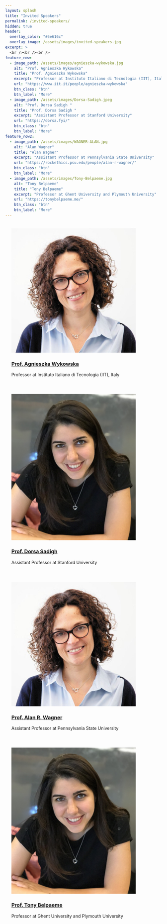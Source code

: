 ```yaml
---
layout: splash
title: "Invited Speakers"
permalink: /invited-speakers/
hidden: true
header:
  overlay_color: "#5e616c"
  overlay_image: /assets/images/invited-speakers.jpg
excerpt: >
  <br /><br /><br />
feature_row:
  - image_path: /assets/images/agnieszka-wykowska.jpg
    alt: "Prof. Agnieszka Wykowska"
    title: "Prof. Agnieszka Wykowska"
    excerpt: "Professor at Instituto Italiano di Tecnologia (IIT), Italy"
    url: "https://www.iit.it/people/agnieszka-wykowska"
    btn_class: "btn"
    btn_label: "More"
  - image_path: /assets/images/Dorsa-Sadigh.jpeg
    alt: "Prof. Dorsa Sadigh "
    title: "Prof. Dorsa Sadigh "
    excerpt: "Assistant Professor at Stanford University"
    url: "https://dorsa.fyi/"
    btn_class: "btn"
    btn_label: "More"
feature_row2:
  - image_path: /assets/images/WAGNER-ALAN.jpg
    alt: "Alan Wagner"
    title: "Alan Wagner"
    excerpt: "Assistant Professor at Pennsylvania State University"
    url: "https://rockethics.psu.edu/people/alan-r-wagner/"
    btn_class: "btn"
    btn_label: "More"  
  - image_path: /assets/images/Tony-Belpaeme.jpg
    alt: "Tony Belpaeme"
    title: "Tony Belpaeme"
    excerpt: "Professor at Ghent University and Plymouth University"
    url: "https://tonybelpaeme.me/"
    btn_class: "btn"
    btn_label: "More"       
---
```


<div class="text-center">
    <div style="display: inline-block;padding: 20px;">
        <div style="max-width: 400px;">
			<img src="/assets/images/agnieszka-wykowska.jpg" class="rounded" alt="Prof. Agnieszka Wykowska" style="max-width: 400px;">
			<h3><a href="https://www.iit.it/people/agnieszka-wykowska">Prof. Agnieszka Wykowska</a></h3>
			<p>Professor at Instituto Italiano di Tecnologia (IIT), Italy</p>
        </div>
	</div>
	<div style="display: inline-block;padding: 20px;">
		<div style="max-width: 400px;">
			<img src="/assets/images/Dorsa-Sadigh.jpeg" class="rounded" alt="Prof. Dorsa Sadigh" style="max-width: 400px;">
			<h3><a href="https://dorsa.fyi/">Prof. Dorsa Sadigh</a></h3>
			<p>Assistant Professor at Stanford University</p>
		</div>
	</div>
</div>

<div class="text-center">
    <div style="display: inline-block;padding: 20px;">
        <div style="max-width: 400px;">
			<img src="/assets/images/agnieszka-wykowska.jpg" class="rounded" alt="Prof. Alan R. Wagner" style="max-width: 400px;">
			<h3><a href="https://rockethics.psu.edu/people/alan-r-wagner/">Prof. Alan R. Wagner</a></h3>
			<p>Assistant Professor at Pennsylvania State University</p>
        </div>
	</div>
	<div style="display: inline-block;padding: 20px;">
		<div style="max-width: 400px;">
			<img src="/assets/images/Dorsa-Sadigh.jpeg" class="rounded" alt="Prof. Tony Belpaeme" style="max-width: 400px;">
			<h3><a href="https://tonybelpaeme.me/">Prof. Tony Belpaeme</a></h3>
			<p>Professor at Ghent University and Plymouth University</p>
		</div>
	</div>
</div>